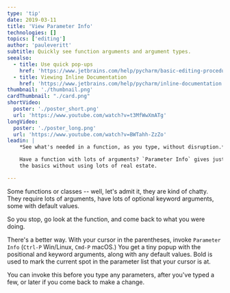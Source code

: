 ```yaml
---
type: 'tip'
date: 2019-03-11
title: 'View Parameter Info'
technologies: []
topics: ['editing']
author: 'pauleveritt'
subtitle: Quickly see function arguments and argument types.
seealso:
  - title: Use quick pop-ups
    href: 'https://www.jetbrains.com/help/pycharm/basic-editing-procedures.html#quick_popups'
  - title: Viewing Inline Documentation
    href: 'https://www.jetbrains.com/help/pycharm/inline-documentation.html'
thumbnail: './thumbnail.png'
cardThumbnail: "./card.png"
shortVideo:
  poster: './poster_short.png'
  url: 'https://www.youtube.com/watch?v=t3MfWwXmATg'
longVideo:
  poster: './poster_long.png'
  url: 'https://www.youtube.com/watch?v=BWTahh-ZzZo'
leadin: |
    *See what's needed in a function, as you type, without disruption.*    

    Have a function with lots of arguments? `Parameter Info` gives just 
    the basics without using lots of real estate.

---
```


Some functions or classes -- well, let's admit it, they are kind of chatty. 
They require lots of arguments, have lots of optional keyword arguments, 
some with default values.

So you stop, go look at the function, and come back to what you were doing.

There's a better way. With your cursor in the parentheses, invoke 
`Parameter Info` (`Ctrl-P` Win/Linux, `Cmd-P` macOS.) You get a tiny 
popup with the positional and keyword arguments, along with any default 
values. Bold is used to mark the current spot in the parameter list that 
your cursor is at.

You can invoke this before you type any parameters, after you've typed 
a few, or later if you come back to make a change.
